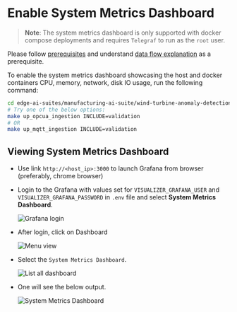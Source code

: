 # Enable System Metrics Dashboard

> **Note**: The system metrics dashboard is only supported with docker compose deployments and requires `Telegraf` to run as the `root` user.

Please follow [prerequisites](./get-started.md#prerequisites) and understand [data flow explanation](./get-started.md#data-flow-explanation) as
a prerequisite.

To enable the system metrics dashboard showcasing the host and docker containers CPU, memory, network, disk IO usage, run the following command:

```bash
cd edge-ai-suites/manufacturing-ai-suite/wind-turbine-anomaly-detection/ # path relative to git clone folder
# Try one of the below options:
make up_opcua_ingestion INCLUDE=validation
# OR
make up_mqtt_ingestion INCLUDE=validation
```

##  Viewing System Metrics Dashboard

- Use link `http://<host_ip>:3000` to launch Grafana from browser (preferably, chrome browser)

- Login to the Grafana with values set for `VISUALIZER_GRAFANA_USER` and `VISUALIZER_GRAFANA_PASSWORD`
    in `.env` file and select **System Metrics Dashboard**.

    ![Grafana login](./_images/login_wt.png)

- After login, click on Dashboard 

    ![Menu view](./_images/dashboard.png)

- Select the `System Metrics Dashboard`.

    ![List all dashboard](./_images/list_all_dashboard.png)

- One will see the below output.

    ![System Metrics Dashboard](./_images/system_metrics_dashboard.png)